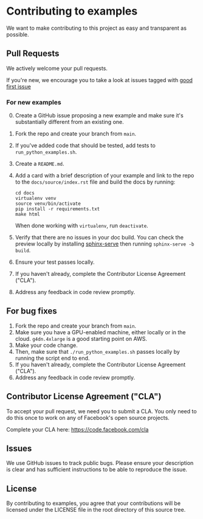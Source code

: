 # Contributing to examples

We want to make contributing to this project as easy and transparent as
possible.

## Pull Requests

We actively welcome your pull requests.

If you're new, we encourage you to take a look at issues tagged with [good first issue](https://github.com/pytorch/examples/issues?q=is%3Aissue+is%3Aopen+label%3A%22good+first+issue%22)

### For new examples

0. Create a GitHub issue proposing a new example and make sure it's substantially different from an existing one.
1. Fork the repo and create your branch from `main`.
2. If you've added code that should be tested, add tests to `run_python_examples.sh`.
3. Create a `README.md`.
4. Add a card with a brief description of your example and link to the repo to
   the `docs/source/index.rst` file and build the docs by running:

   ```
   cd docs
   virtualenv venv
   source venv/bin/activate
   pip install -r requirements.txt
   make html
   ```

   When done working with `virtualenv`, run `deactivate`.

5. Verify that there are no issues in your doc build. You can check the preview locally
   by installing [sphinx-serve](https://pypi.org/project/sphinx-serve/)
   then running `sphinx-serve -b build`.
6. Ensure your test passes locally.
7. If you haven't already, complete the Contributor License Agreement ("CLA").
8. Address any feedback in code review promptly.

## For bug fixes

1. Fork the repo and create your branch from `main`.
1. Make sure you have a GPU-enabled machine, either locally or in the cloud. `g4dn.4xlarge` is a good starting point on AWS.
1. Make your code change.
1. Then, make sure that `./run_python_examples.sh` passes locally by running the script end to end.
1. If you haven't already, complete the Contributor License Agreement ("CLA").
1. Address any feedback in code review promptly.

## Contributor License Agreement ("CLA")

To accept your pull request, we need you to submit a CLA. You only need
to do this once to work on any of Facebook's open source projects.

Complete your CLA here: <https://code.facebook.com/cla>

## Issues

We use GitHub issues to track public bugs. Please ensure your description is
clear and has sufficient instructions to be able to reproduce the issue.

## License

By contributing to examples, you agree that your contributions will be licensed
under the LICENSE file in the root directory of this source tree.

